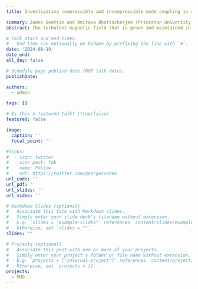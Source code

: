 ```yaml
---
title: Investigating compressible and incompressible mode coupling in supersonic turbulent dynamos relevant to the interstellar medium

summary: James Beattie and Amitava Bhattacharjee (Princeton University)
abstract: The turbulent magnetic field that is grown and maintained in our Galaxy is roughly an order of magnitude larger in strength than the ordered magnetic field. The only way to keep such a field energised is through a turbulent dynamo. Classical turbulent dynamo theory takes no account of compressibility of the plasma, however the plasma in the interstellar medium of our Galaxy is weakly-compressible and mildy-supersonic on large scales (~100pc), and highly-compressible and highly-supersonic on smaller scales (~10pc). Hence, for understanding the turbulent dynamo in our Galaxy, we must consider supersonic dynamos. Supersonic dynamos are less efficient both in growth rate and the final saturated magnetic to kinetic energy ratio compared to incompressible dynamos. A good explanation for why has not yet been made nor proven from first principles, and in fact there is reason to believe that compressible modes should enhance the dynamo through compression. To explore this question, we will utilise an advanced compressible transfer function framework outlined in Grete et al. (2017), tracking the energy fluxes in high resolution simulations, mode by mode, for all terms in the compressible / incompressible mode decomposed magnetohydrodynamic fluid equations. In particular, we will develop a better understanding for how compressible modes couple to incompressible modes (and vice versa) on various scales in the dynamo, in turn determining how compressible modes potentially inhibit dynamo action and solving this outstanding problem in compressible dynamo theory.

# Talk start and end times.
#   End time can optionally be hidden by prefixing the line with `#`.
date: '2024-08-19'
date_end: 
all_day: false

# Schedule page publish date (NOT talk date).
publishDate: 

authors:
  - admin

tags: []

# Is this a featured talk? (true/false)
featured: false

image:
  caption: ''
  focal_point: ''

#links:
#  - icon: twitter
#    icon_pack: fab
#    name: Follow
#    url: https://twitter.com/georgecushen
url_code: ''
url_pdf: ''
url_slides: ''
url_video: ''

# Markdown Slides (optional).
#   Associate this talk with Markdown slides.
#   Simply enter your slide deck's filename without extension.
#   E.g. `slides = "example-slides"` references `content/slides/example-slides.md`.
#   Otherwise, set `slides = ""`.
slides: ""

# Projects (optional).
#   Associate this post with one or more of your projects.
#   Simply enter your project's folder or file name without extension.
#   E.g. `projects = ["internal-project"]` references `content/project/deep-learning/index.md`.
#   Otherwise, set `projects = []`.
projects:
  - MHD
---
```

